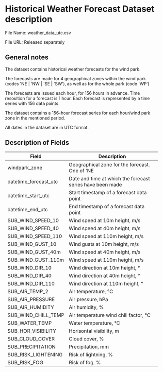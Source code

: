 # Historical Weather Forecast Dataset description

File Name: weather_data_utc.csv

File URL: Released separately

## General notes
The dataset contains historical weather forecasts for the wind park. 

The forecasts are made for 4 geographical zones within the wind park (codes 'NE | 'NW | 'SE | 'SW'), as well as for the whole park (code 'WP')

The forecasts are issued each hour, for 156 hours in advance. Time resoultion for a forecast is 1 hour. Each forecast is represented by a time series with 156 data points.

The dataset contains a 156-hour forecast series for each hour/wind park zone in the mentioned period. 

All dates in the dataset are in UTC format.

## Description of Fields
| Field  | Description  |
|---|---|
| windpark_zone | Geographical zone for the forecast. One of 'NE | 'NW | 'SE | 'SW' or 'WP' |
| datetime_forecast_utc | Date and time at which the forecast series have been made |
| datetime_start_utc | Start timestamp of a forecast data point | 
| datetime_end_utc | End timestamp of a forecast data point | 
| SUB_WIND_SPEED_10 | Wind speed at 10m height, m/s |
| SUB_WIND_SPEED_40 | Wind speed at 40m height, m/s |
| SUB_WIND_SPEED_110 | Wind speed at 110m height, m/s | 
| SUB_WIND_GUST_10 | Wind gusts at 10m height, m/s | 
| SUB_WIND_GUST_40m| Wind speed at 40m height, m/s | 
| SUB_WIND_GUST_110m | Wind speed at 110m height, m/s |
| SUB_WIND_DIR_10 | Wind direction at 10m height, &deg; |
| SUB_WIND_DIR_40| Wind direction at 40m height, &deg; |
| SUB_WIND_DIR_110 | Wind direction at 110m height, &deg; | 
| SUB_AIR_TEMP_2 | Air temperature, &deg;C | 
| SUB_AIR_PRESSURE| Air pressure, hPa |
| SUB_AIR_HUMIDITY | Air humidity, % |
| SUB_WIND_CHILL_TEMP | Air temperature wind chill factor, &deg;C |
| SUB_WATER_TEMP| Water temperature, &deg;C |
| SUB_HOR_VISIBILITY | Horisontal visibility, m |
| SUB_CLOUD_COVER | Cloud cover, % |
| SUB_PRECIPITATION| Precipitation, mm |
| SUB_RISK_LIGHTENING | Risk of lightning, % |
| SUB_RISK_FOG| Risk of fog, % |
